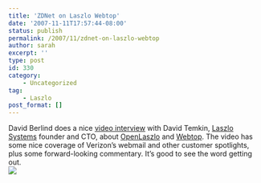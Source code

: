 ```yaml
---
title: 'ZDNet on Laszlo Webtop'
date: '2007-11-11T17:57:44-08:00'
status: publish
permalink: /2007/11/zdnet-on-laszlo-webtop
author: sarah
excerpt: ''
type: post
id: 330
category:
    - Uncategorized
tag:
    - Laszlo
post_format: []
---
```

David Berlind does a nice [video interview](http://blogs.zdnet.com/Berlind/?p=886) with David Temkin, [Laszlo Systems](http://www.laszlosystems.com) founder and CTO, about [OpenLaszlo](mailto:http://www.openlaszlo.org) and [Webtop](http://www.laszlosystems.com/products/webtop). The video has some nice coverage of Verizon’s webmail and other customer spotlights, plus some forward-looking commentary. It’s good to see the word getting out.  
![](http://i.zdnet.com/images/ms/bioPicHdrdberlind_222x150.jpg)
